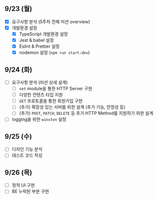 ## 9/23 (월)

- [x] 요구사항 분석 (5주차 전체 미션 overview)
- [x] 개발환경 설정
  - [x] TypeScript 개발환경 설정
  - [x] Jest & babel 설정
  - [x] Eslint & Prettier 설정
  - [x] nodemon 설정 (`npm run start:dev`)

## 9/24 (화)

- [ ] 요구사항 분석 (미션 상세 설계)
  - [ ] `net` module을 통한 HTTP Server 구현
  - [ ] 다양한 컨텐츠 타입 지원
  - [ ] `GET` 프로토콜을 통한 회원가입 구현
  - [ ] (추가) 확장성 있는 서버를 위한 설계 (추가 기능, 안정성 등)
  - [ ] (추가) `POST`, `PATCH`, `DELETE` 등 추가 HTTP Method를 지원하기 위한 설계
- [ ] logging을 위한 `winston` 설정

## 9/25 (수)

- [ ] 디자인 기능 분석
- [ ] 테스트 코드 작성

## 9/26 (목)

- [ ] 정적 UI 구현
- [ ] BE 누락된 부분 구현
